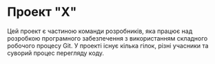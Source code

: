 # Проект "Х"

Цей проект є частиною команди розробників, яка працює над розробкою програмного забезпечення з використанням складного робочого процесу Git. У проекті існує кілька гілок, різні учасники та суворий процес перегляду коду.

